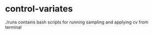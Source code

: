 # control-variates

./runs contains bash scripts for running sampling and applying cv from terminal
